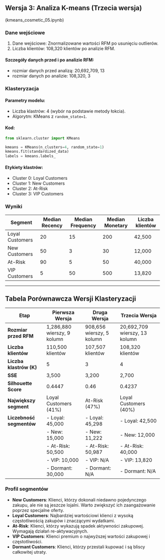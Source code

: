 ## Wersja 3: Analiza K-means (Trzecia wersja)
(kmeans_cosmetic_05.ipynb)
### Dane wejściowe

1. Dane wejściowe: Znormalizowane wartości RFM po usunięciu outlierów.
2. Liczba klientów: 108,320  klientów po analizie RFM.

#### Szczegóły danych przed i po analizie RFM:
- rozmiar danych przed analizą: 20,692,709, 13
- rozmiar danych po analizie: 108,320, 3

### Klasteryzacja

#### Parametry modelu:

- Liczba klastrów: 4 (wybór na podstawie metody łokcia).
- Algorytm: KMeans z `random_state=1`.

#### Kod:

```python
from sklearn.cluster import KMeans

kmeans = KMeans(n_clusters=4, random_state=1)
kmeans.fit(standardized_data)
labels = kmeans.labels_
```

#### Etykiety klastrów:

- Cluster 0: Loyal Customers
- Cluster 1: New Customers
- Cluster 2: At-Risk
- Cluster 3: VIP Customers

### Wyniki

| Segment         | Median Recency | Median Frequency | Median Monetary | Liczba klientów |
| --------------- | -------------- | ---------------- | --------------- | --------------- |
| Loyal Customers | 20             | 15               | 200             | 42,500          |
| New Customers   | 50             | 3                | 30              | 12,000          |
| At-Risk         | 90             | 5                | 50              | 40,000          |
| VIP Customers   | 5              | 50               | 500             | 13,820          |

---

## Tabela Porównawcza Wersji  Klasteryzacji

| **Etap**                | **Pierwsza Wersja**       | **Druga Wersja**         | **Trzecia Wersja**          |
| ----------------------- | --------------------------- | -------------------------- | ----------------------------- |
| **Rozmiar przed RFM**   | 1,286,880 wierszy, 9 kolumn | 908,656 wierszy, 5 kolumn  | 20,692,709 wierszy, 13 kolumn |
| **Liczba klientów**     | 110,500 klientów            | 107,507 klientów           | 108,320 klientów              |
| **Liczba klastrów (K)** | 5                           | 3                          | 4                             |
| **SSE**                 | 3,500                       | 3,200                      | 2,700                         |
| **Silhouette Score**    | 0.4447                      | 0.46                       | 0.4237                        |
| **Największy segment**  | Loyal Customers (41%)       | At-Risk (47%)              | Loyal Customers (40%)         |
| **Liczebność segmentów**| - Loyal: 45,000             | - Loyal: 45,298            | - Loyal: 42,500               |
|                        | - New: 15,000              | - New: 11,222             | - New: 12,000                |
|                        | - At-Risk: 50,500          | - At-Risk: 50,987         | - At-Risk: 40,000            |
|                        | - VIP: 10,000              | - VIP: N/A                | - VIP: 13,820                |
|                        | - Dormant: 30,000          | - Dormant: N/A            | - Dormant: N/A               |

### Profil segmentów

- **New Customers**: Klienci, którzy dokonali niedawno pojedynczego zakupu, ale nie są jeszcze lojalni. Warto zwiększyć ich zaangażowanie poprzez specjalne oferty.
- **Loyal Customers**: Najbardziej wartościowi klienci z wysoką częstotliwością zakupów i znaczącymi wydatkami.
- **At-Risk**: Klienci, którzy wykazują spadek aktywności zakupowej. Wymagają działań re-aktywacyjnych.
- **VIP Customers**: Klienci premium o najwyższej wartości zakupowej i częstotliwości.
- **Dormant Customers**: Klienci, którzy przestali kupować i są bliscy całkowitej utraty.